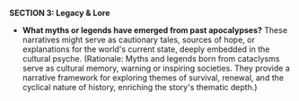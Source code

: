 
**SECTION 3: Legacy & Lore**
- **What myths or legends have emerged from past apocalypses?** These narratives might serve as cautionary tales, sources of hope, or explanations for the world's current state, deeply embedded in the cultural psyche. (Rationale: Myths and legends born from cataclysms serve as cultural memory, warning or inspiring societies. They provide a narrative framework for exploring themes of survival, renewal, and the cyclical nature of history, enriching the story's thematic depth.)